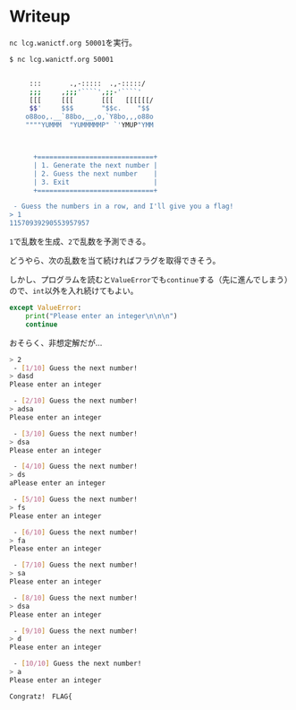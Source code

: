 # Writeup

`nc lcg.wanictf.org 50001`を実行。

```bash
$ nc lcg.wanictf.org 50001


     :::       .,-:::::  .,-:::::/
     ;;;     ,;;;'````',;;-'````'
     [[[     [[[       [[[   [[[[[[/
     $$'     $$$       "$$c.    "$$
    o88oo,.__`88bo,__,o,`Y8bo,,,o88o
    """"YUMMM  "YUMMMMMP" `'YMUP"YMM



      +=============================+
      | 1. Generate the next number |
      | 2. Guess the next number    |
      | 3. Exit                     |
      +=============================+

 - Guess the numbers in a row, and I'll give you a flag!
> 1
11570939290553957957
```

`1`で乱数を生成、`2`で乱数を予測できる。

どうやら、次の乱数を当て続ければフラグを取得できそう。

しかし、プログラムを読むと`ValueError`でも`continue`する（先に進んでしまう）ので、`int`以外を入れ続けてもよい。

```py
except ValueError:
    print("Please enter an integer\n\n\n")
    continue
```

おそらく、非想定解だが...

```bash
> 2
 - [1/10] Guess the next number!
> dasd
Please enter an integer

 - [2/10] Guess the next number!
> adsa
Please enter an integer

 - [3/10] Guess the next number!
> dsa
Please enter an integer

 - [4/10] Guess the next number!
> ds
aPlease enter an integer

 - [5/10] Guess the next number!
> fs
Please enter an integer

 - [6/10] Guess the next number!
> fa
Please enter an integer

 - [7/10] Guess the next number!
> sa
Please enter an integer

 - [8/10] Guess the next number!
> dsa
Please enter an integer

 - [9/10] Guess the next number!
> d
Please enter an integer

 - [10/10] Guess the next number!
> a
Please enter an integer

Congratz!　FLAG{
```

<!-- FLAG{y0u_sh0uld_buy_l0tt3ry_t1ck3ts} -->
